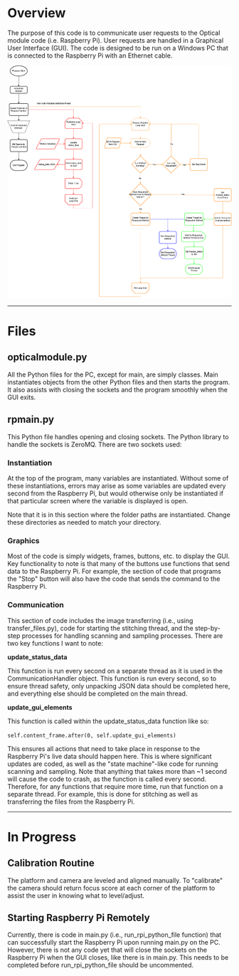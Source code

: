 # Overview
The purpose of this code is to communicate user requests to the Optical module code (i.e. Raspberry Pi). User requests are handled in a Graphical User Interface (GUI).
The code is designed to be run on a Windows PC that is connected to the Raspberry Pi with an Ethernet cable.

<p align="center">
  <img src="../../Images/Diagrams/RPFlowChart.drawio.png" alt="Raspberry Pi Program Diagram" width="700"/>
</p>

---
# Files

## opticalmodule.py
All the Python files for the PC, except for main, are simply classes. Main instantiates objects from the other Python files and then starts the program. It also assists with closing the sockets and the program smoothly when the GUI exits.

## rpmain.py
This Python file handles opening and closing sockets. The Python library to handle the sockets is ZeroMQ. There are two sockets used:


### Instantiation
At the top of the program, many variables are instantiated. Without some of these instantiations, errors may arise as some variables are updated every second from the Raspberry Pi, but would otherwise only be instantiated if that particular screen where the variable is displayed is open.

Note that it is in this section where the folder paths are instantiated. Change these directories as needed to match your directory.

### Graphics
Most of the code is simply widgets, frames, buttons, etc. to display the GUI. Key functionality to note is that many of the buttons use functions that send data to the Raspberry Pi. For example, the section of code that programs the "Stop" button will also have the code that sends the command to the Raspberry Pi.

### Communication
This section of code includes the image transferring (i.e., using transfer_files.py), code for starting the stitching thread, and the step-by-step processes for handling scanning and sampling processes. There are two key functions I want to note:

**update_status_data**

This function is run every second on a separate thread as it is used in the CommunicationHandler object. This function is run every second, so to ensure thread safety, only unpacking JSON data should be completed here, and everything else should be completed on the main thread.

**update_gui_elements**

This function is called within the update_status_data function like so:

`self.content_frame.after(0, self.update_gui_elements)`

This ensures all actions that need to take place in response to the Raspberry Pi's live data should happen here. This is where significant updates are coded, as well as the "state machine"-like code for running scanning and sampling.
Note that anything that takes more than ~1 second will cause the code to crash, as the function is called every second. Therefore, for any functions that require more time, run that function on a separate thread. For example, this is done for stitching as well as transferring the files from the Raspberry Pi.


---
# In Progress
## Calibration Routine
The platform and camera are leveled and aligned manually. To "calibrate" the camera should return focus score at each corner of the platform to assist the user in knowing what to level/adjust.

## Starting Raspberry Pi Remotely
Currently, there is code in main.py (i.e., run_rpi_python_file function) that can successfully start the Raspberry Pi upon running main.py on the PC. However, there is not any code yet that will close the sockets on the Raspberry Pi when the GUI closes, like there is in main.py. This needs to be completed before run_rpi_python_file should be uncommented.

